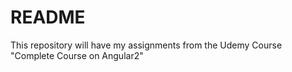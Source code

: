 # README

This repository will have my assignments from the Udemy Course
"Complete Course on Angular2"

